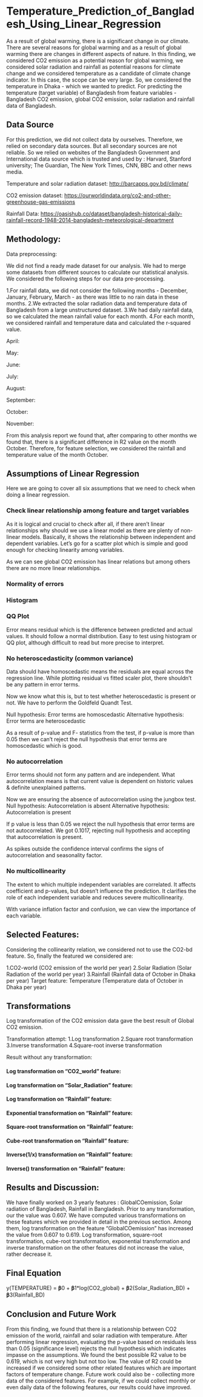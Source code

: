 
# Temperature_Prediction_of_Bangladesh_Using_Linear_Regression

As a result of global warming, there is a significant change in our climate. There are several reasons for global warming and as a result of global warming there are changes in different aspects of nature. In this finding, we considered CO2 emission as a potential reason for global warming, we considered solar radiation and rainfall as potential reasons for climate change and we considered temperature as a candidate of climate change indicator. In this case, the scope can be very large. So, we considered the temperature in Dhaka - which we wanted to predict. For  predicting the temperature (target variable) of Bangladesh from feature variables - Bangladesh CO2 emission, global CO2 emission, solar radiation and rainfall data of Bangladesh.
## Data Source

For this prediction, we did not collect data by ourselves. Therefore, we relied on secondary data sources. But all secondary sources are not reliable. So we relied on websites of the Bangladesh Government and International data source which is trusted and used by : Harvard, Stanford university; The Guardian, The New York Times, CNN, BBC and other news media.

Temperature and solar radiation dataset:
http://barcapps.gov.bd/climate/

CO2 emission dataset:
https://ourworldindata.org/co2-and-other-greenhouse-gas-emissions

Rainfall Data:
https://oasishub.co/dataset/bangladesh-historical-daily-rainfall-record-1948-2014-bangladesh-meteorological-department





## Methodology:

Data preprocessing:

We did not find a ready made dataset for our analysis. We had to merge some datasets from different sources to calculate our statistical analysis. We considered the following steps for our data pre-processing.

1.For rainfall data, we did not consider the following months - December, January, February, March - as there was little to no rain data in these months.
2.We extracted the solar radiation data and temperature data of Bangladesh from a large unstructured dataset. 
3.We had daily rainfall data, so we calculated the mean rainfall value for each month. 
4.For each month, we considered rainfall and temperature data and calculated the r-squared value. 

April:

May:


June:



July:


August:



September:


October:
	

November:
	



From this analysis report we found that, after comparing to other months we found that, there is a significant difference in R2 value on the month October. Therefore, for feature selection, we considered the rainfall and temperature value of the month October.

## Assumptions of Linear Regression

Here we are going to cover all six assumptions that we need to check when doing a linear regression.

### Check linear relationship among feature and target variables
As it is logical and crucial to check after all, if there aren’t linear relationships why should we  use a linear model as there are plenty of non-linear models. Basically, it shows the relationship between independent and dependent variables. 
Let’s go for a scatter plot which is simple and good enough for checking linearity among variables.

As we can see global CO2 emission has linear relations but among others there are no more linear relationships. 


### Normality of errors

### Histogram




### QQ Plot

Error means residual which is the difference between predicted and actual values. It should follow a normal distribution. Easy to test using histogram or QQ plot, although difficult to read but more precise to interpret.

### No heteroscedasticity (common variance)
Data should have homoscedastic means the residuals are equal across the regression line. While plotting residual vs fitted scaler plot, there shouldn’t be any pattern in error terms.


Now we know what this is, but to test whether heteroscedastic is present or not. We have to perform the Goldfeld Quandt Test.

Null hypothesis: Error terms are homoscedastic
Alternative hypothesis: Error terms are heteroscedastic

As a result of p-value and F- statistics from the test, if p-value is more than 0.05 then we can’t reject the null hypothesis that error terms are homoscedastic which is good.




### No autocorrelation
Error terms should not form any pattern and are independent. What autocorrelation means is that current value is dependent on historic values & definite unexplained patterns.

Now we are ensuring the absence of autocorrelation using the jungbox test.
Null hypothesis: Autocorrelation is absent
Alternative hypothesis: Autocorrelation is present

If p value is less than 0.05 we reject the null hypothesis that error terms are not autocorrelated. We got 0.1017, rejecting null hypothesis and accepting that autocorrelation is present.



As spikes outside the confidence interval confirms the signs of autocorrelation and seasonality factor.

### No multicollinearity
The extent to which multiple independent variables are correlated. It affects coefficient and p-values, but doesn’t influence the prediction. It clarifies the role of each independent variable and reduces severe multicollinearity. 







With variance inflation factor and confusion, we can view the importance of each variable.
## Selected Features:

Considering the collinearity relation, we considered not to use the CO2-bd feature. So, finally the featured we considered are:

1.CO2-world (CO2 emission of the world per year)
2.Solar Radiation (Solar Radiation of the world per year)
3.Rainfall (Rainfall data of October in Dhaka per year)
Target feature: Temperature (Temperature data of October in Dhaka per year)
## Transformations

Log transformation of the CO2 emission data gave the best result of Global CO2 emission. 

Transformation attempt:
1.Log transformation
2.Square root transformation
3.Inverse transformation
4.Square-root inverse transformation

Result without any transformation:


####  Log transformation on “CO2_world” feature:


####  Log transformation on “Solar_Radiation” feature:



####  Log transformation on “Rainfall” feature:



####  Exponential transformation on “Rainfall” feature:



####  Square-root transformation on “Rainfall” feature:



####  Cube-root transformation on “Rainfall” feature:



####  Inverse(1/x) transformation on “Rainfall” feature:



####  Inverse() transformation on “Rainfall” feature:



## Results and Discussion:

We have finally worked on 3 yearly features : GlobalCOemission, Solar radiation of
Bangladesh, Rainfall in Bangladesh. Prior to any transformation, our  the value was 0.607. We have computed various transformations on these features which we provided in detail in the previous section. Among them, log transformation on the feature “GlobalCOemission” has increased the  value from 0.607 to 0.619. Log transformation, square-root transformation, cube-root transformation, exponential transformation and inverse transformation on the other features did not increase the value, rather decrease it.

## Final Equation


y(TEMPERATURE) = 𝛃0 + 𝛃1*log(CO2_global) + 𝛃2(Solar_Radiation_BD) + 𝛃3(Rainfall_BD)




## Conclusion and Future Work

From this finding, we found that there is a relationship between CO2 emission of the world, rainfall and solar radiation with temperature. After performing linear regression, evaluating the p-value based on residuals less than 0.05 (significance level) rejects the null hypothesis which indicates impasse on the assumptions. We found the best possible R2 value to be 0.619, which is not very high but not too low. The value of R2 could be increased if we considered some other related features which are important factors of temperature change. Future work could also be - collecting more data of the considered features. For example, if we could collect monthly or even daily data of the following features, our results could have improved.